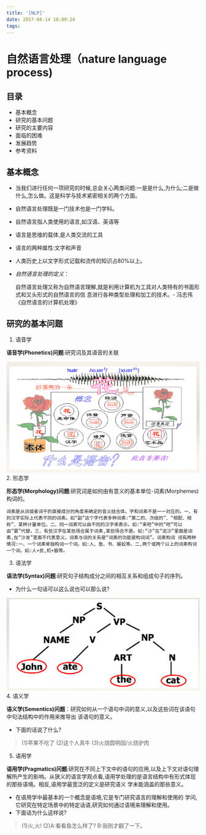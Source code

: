 ```yaml
---
title: '[NLP]'
date: 2017-08-14 18:09:24
tags:
---
```


# 自然语言处理（nature language process)

## 目录
+ 基本概念
+ 研究的基本问题
+ 研究的主要内容
+ 面临的困难
+ 发展趋势
+ 参考资料

## 基本概念
+ 当我们进行任何一项研究的时候,总会关心两类问题:一是是什么,为什么;二是做什么,怎么做。这是科学与技术紧密相关的两个方面。
+ 自然语言处理既是一门技术也是一门学科。
+ 自然语言指人类使用的语言,如汉语、英语等
+ 语言是思维的载体,是人类交流的工具
+ 语言的两种属性:文字和声音
+ 人类历史上以文字形式记载和流传的知识占80%以上。
+ *自然语言处理的定义*：

    自然语言处理又称为自然语言理解,就是利用计算机为工具对人类特有的书面形式和又头形式的自然语言的信
息进行各种类型处理和加工的技术。- 冯志伟《自然语言的计算机处理》

## 研究的基本问题
1. 语音学

__语音学(Phonetics)问题__:研究词及其语音的关联

![Phonetics](NLP/1.png)
2. 形态学

__形态学(Morphology)问题__:研究词是如何由有意义的基本单位-词素(Morphemes)构词的。

    词素是从词或者词干的直接成分的角度来确定的音义结合体。字和词素不是一一对应的。一、有的汉字实际上代表不同的词素。如“副”这个字代表多种词素:“第二的、次级的”、“相配、相称”、某种计量单位。二、同一词素可以由不同的汉字来表示。如:“来吧”中的“吧”可以由“罢”代替。三、有些汉字在某些场合属于词素,某些场合不是。如:“沙”在“泥沙”里面是词素,在“沙发”里面不代表意义。词素与词的关系是“词素的功能是构词词”。词素构词 词有两种情况:一、一个词素单独构词一个词。如:人、鱼、书、蜈蚣等。二,两个或两个以上的词素构词一个词。如:人+民,机+器等。
3. 语法学

__语法学(Syntax)问题__:研究句子结构成分之间的相互关系和组成句子的序列。
+ 为什么一句话可以这么说也可以那么说?

![Syntax](NLP/2.png)
4. 语义学

__语义学(Sementics)问题__：研究如何从一个语句中词的意义,以及这些词在该语句中句法结构中的作用来推导出
该语句的意义。
+ 下面的话说了什么?
>(1)苹果不吃了
>(2)这个人真牛
>(3)火烧圆明园/火烧驴肉
5. 语用学

__语用学(Pragmatics)问题__:研究在不同上下文中的语句的应用,以及上下文对语句理解所产生的影响。从狭义的语言学观点看,语用学处理的是语言结构中有形式体现的那些语境。相反,语用学最宽泛的定义是研究语义
学未能涵盖的那些意义。
+ 在语用学中最基本的一个概念是语境,它是专门研究语言的理解和使用的
学问,它研究在特定场景中的特定话语,研究如何通过语境来理解和使用。
+ 下面话为什么这样说?
>(1)火,火!
>(2)A:看看鱼怎么样了? B:我刚才翻了一下。





